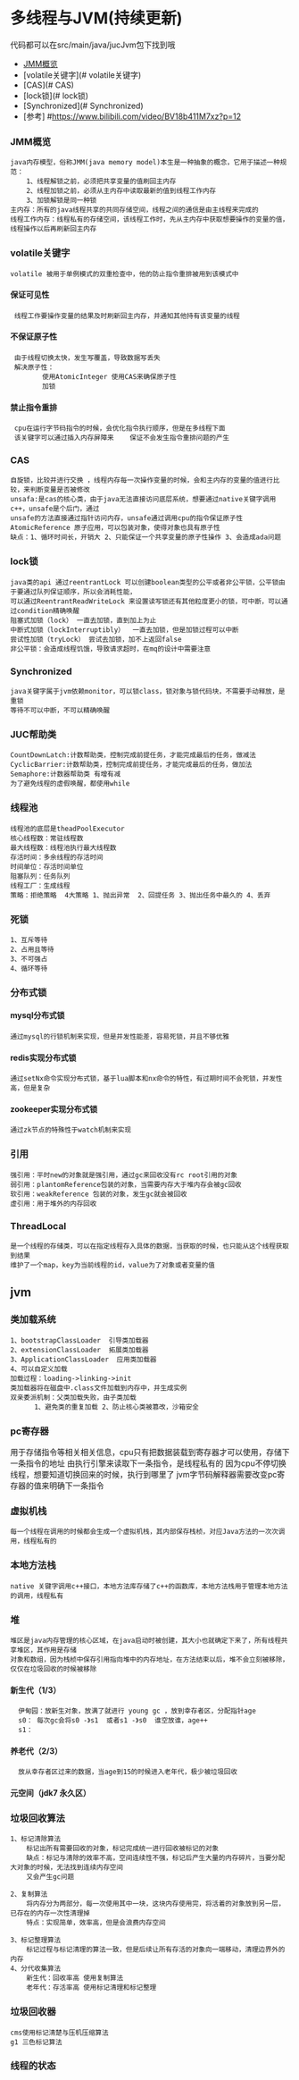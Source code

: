 # 多线程与JVM(持续更新)
   代码都可以在src/main/java/jucJvm包下找到哦
<!-- GFM-TOC -->
* [JMM概览](#JMM概览)
* [volatile关键字](# volatile关键字)
* [CAS](# CAS)
* [lock锁](# lock锁)
* [Synchronized](# Synchronized)
* [参考] #https://www.bilibili.com/video/BV18b411M7xz?p=12
<!-- GFM-TOC --> 
### JMM概览
    java内存模型，俗称JMM(java memory model)本生是一种抽象的概念，它用于描述一种规范：
        1、线程解锁之前，必须把共享变量的值刷回主内存
        2、线程加锁之前，必须从主内存中读取最新的值到线程工作内存
        3、加锁解锁是同一种锁 
    主内存：所有的java线程共享的共同存储空间，线程之间的通信是由主线程来完成的
    线程工作内存：线程私有的存储空间，该线程工作时，先从主内存中获取想要操作的变量的值，线程操作以后再刷新回主内存
### volatile关键字
    volatile 被用于单例模式的双重检查中，他的防止指令重排被用到该模式中
    
#### 保证可见性
     线程工作要操作变量的结果及时刷新回主内存，并通知其他持有该变量的线程
                   
#### 不保证原子性
     由于线程切换太快，发生写覆盖，导致数据写丢失
     解决原子性： 
            使用AtomicInteger 使用CAS来确保原子性
            加锁
            
    
#### 禁止指令重排
     cpu在运行字节码指令的时候，会优化指令执行顺序，但是在多线程下面
     该关键字可以通过插入内存屏障来    保证不会发生指令重排问题的产生

### CAS
    自旋锁，比较并进行交换 ，线程内存每一次操作变量的时候，会和主内存的变量的值进行比较，来判断变量是否被修改
    unsafa:是cas的核心类，由于java无法直接访问底层系统，想要通过native关键字调用c++，unsafe是个后门，通过
    unsafe的方法直接通过指针访问内存，unsafe通过调用cpu的指令保证原子性
    AtomicReference 原子应用，可以包装对象，使得对象也具有原子性
    缺点：1、循环时间长，开销大 2、只能保证一个共享变量的原子性操作 3、会造成ada问题

### lock锁
    java类的api 通过reentrantLock 可以创建boolean类型的公平或者非公平锁，公平锁由于要通过队列保证顺序，所以会消耗性能，
    可以通过ReentrantReadWriteLock 来设置读写锁还有其他粒度更小的锁，可中断，可以通过condition精确唤醒
    阻塞式加锁（lock） 一直去加锁，直到加上为止
    中断式加锁（lockInterruptibly）  一直去加锁，但是加锁过程可以中断
    尝试性加锁（tryLock） 尝试去加锁，加不上返回false
    非公平锁：会造成线程饥饿，导致请求超时，在mq的设计中需要注意
    
    
### Synchronized
    java关键字属于jvm依赖monitor，可以锁class，锁对象与锁代码块，不需要手动释放，是重锁
    等待不可以中断，不可以精确唤醒
    
### JUC帮助类
    CountDownLatch:计数帮助类，控制完成前提任务，才能完成最后的任务，做减法
    CyclicBarrier:计数帮助类，控制完成前提任务，才能完成最后的任务，做加法
    Semaphore:计数器帮助类 有增有减
    为了避免线程的虚假唤醒，都使用while
    
### 线程池
    线程池的底层是theadPoolExecutor
    核心线程数：常驻线程数
    最大线程数：线程池执行最大线程数
    存活时间：多余线程的存活时间
    时间单位：存活时间单位
    阻塞队列：任务队列
    线程工厂：生成线程
    策略：拒绝策略  4大策略 1、抛出异常  2、回提任务 3、抛出任务中最久的 4、丢弃

### 死锁
    1、互斥等待
    2、占用且等待
    3、不可强占
    4、循环等待 
    
### 分布式锁
#### mysql分布式锁
    通过mysql的行锁机制来实现，但是并发性能差，容易死锁，并且不够优雅
    
#### redis实现分布式锁
    通过setNx命令实现分布式锁，基于lua脚本和nx命令的特性，有过期时间不会死锁，并发性高，但是复杂

#### zookeeper实现分布式锁
    通过zk节点的特殊性于watch机制来实现

### 引用
    强引用：平时new的对象就是强引用，通过gc来回收没有rc root引用的对象
    弱引用：plantomReference包装的对象，当需要内存大于堆内存会被gc回收
    软引用：weakReference 包装的对象，发生gc就会被回收
    虚引用：用于堆外的内存回收
    
### ThreadLocal
    是一个线程的存储类，可以在指定线程存入具体的数据，当获取的时候，也只能从这个线程获取到结果
    维护了一个map，key为当前线程的id，value为了对象或者变量的值

## jvm
    
### 类加载系统
    1、bootstrapClassLoader  引导类加载器 
    2、extensionClassLoader  拓展类加载器
    3、ApplicationClassLoader  应用类加载器
    4、可以自定义加载
    加载过程：loading->linking->init
    类加载器将在磁盘中.class文件加载到内存中，并生成实例
    双亲委派机制：父类加载失败，由子类加载
          1、避免类的重复加载 2、防止核心类被篡改，沙箱安全
    

### pc寄存器
   用于存储指令等相关相关信息，cpu只有把数据装载到寄存器才可以使用，存储下一条指令的地址
   由执行引擎来读取下一条指令，是线程私有的
   因为cpu不停切换线程，想要知道切换回来的时候，执行到哪里了
   jvm字节码解释器需要改变pc寄存器的值来明确下一条指令

### 虚拟机栈
    每一个线程在调用的时候都会生成一个虚拟机栈，其内部保存栈桢，对应Java方法的一次次调用，线程私有的
    
### 本地方法栈
    native 关键字调用c++接口，本地方法库存储了c++的函数库，本地方法栈用于管理本地方法的调用，线程私有 

### 堆
    堆区是java内存管理的核心区域，在java启动时被创建，其大小也就确定下来了，所有线程共享堆区，其作用是存储
    对象和数组，因为栈桢中保存引用指向堆中的内存地址，在方法结束以后，堆不会立刻被移除，仅仅在垃圾回收的时候被移除
#### 新生代（1/3）
      伊甸园：放新生对象，放满了就进行 young gc ，放到幸存者区，分配指针age
      s0： 每次gc会将s0 -》s1  或者s1 -》s0  谁空放谁，age++
      s1：

#### 养老代（2/3）  
      放从幸存者区过来的数据，当age到15的时候进入老年代，极少被垃圾回收    

#### 元空间（jdk7 永久区）

### 垃圾回收算法
    1、标记清除算法
        标记出所有需要回收的对象，标记完成统一进行回收被标记的对象
        缺点：标记与清除的效率不高，空间连续性不强，标记后产生大量的内存碎片，当要分配大对象的时候，无法找到连续内存空间
        又会产生gc问题
        
    2、复制算法
        将内存分为两部分，每一次使用其中一块，这块内存使用完，将活着的对象放到另一层，已存在的内存一次性清理掉
        特点：实现简单，效率高，但是会浪费内存空间
        
    3、标记整理算法
        标记过程与标记清理的算法一致，但是后续让所有存活的对象向一端移动，清理边界外的内存
    4、分代收集算法
        新生代：回收率高 使用复制算法
        老年代：存活率高 使用标记清理和标记整理
        
    
    
### 垃圾回收器
    cms使用标记清楚与压机压缩算法
    g1 三色标记算法
    
### 线程的状态